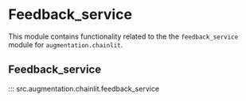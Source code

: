# Feedback_service

This module contains functionality related to the the `feedback_service` module for `augmentation.chainlit`.

## Feedback_service

::: src.augmentation.chainlit.feedback_service

